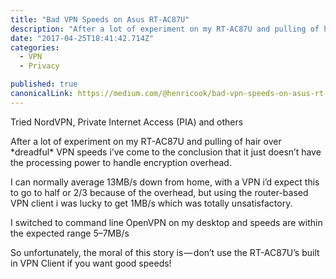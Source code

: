 ```yaml
---
title: "Bad VPN Speeds on Asus RT-AC87U"
description: "After a lot of experiment on my RT-AC87U and pulling of hair over *dreadful* VPN speeds i’ve come to the conclusion that it just doesn’t have the processing power to handle encryption overhead. I can…"
date: "2017-04-25T18:41:42.714Z"
categories: 
  - VPN
  - Privacy

published: true
canonicalLink: https://medium.com/@henricook/bad-vpn-speeds-on-asus-rt-ac87u-e4cc7b01c3f9
---
```


Tried NordVPN, Private Internet Access (PIA) and others

After a lot of experiment on my RT-AC87U and pulling of hair over \*dreadful\* VPN speeds i’ve come to the conclusion that it just doesn’t have the processing power to handle encryption overhead.

I can normally average 13MB/s down from home, with a VPN i’d expect this to go to half or 2/3 because of the overhead, but using the router-based VPN client i was lucky to get 1MB/s which was totally unsatisfactory.

I switched to command line OpenVPN on my desktop and speeds are within the expected range 5–7MB/s

So unfortunately, the moral of this story is — don’t use the RT-AC87U’s built in VPN Client if you want good speeds!